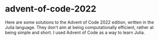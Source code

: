 # advent-of-code-2022

Here are some solutions to the Advent of Code 2022 edition, written in the Julia language.  They don't aim at being computationally efficient, rather at being simple and short.  I used Advent of Code as a way to learn Julia.
